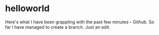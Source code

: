 # helloworld
Here's what I have been grappling with the past few minutes - Github.
So far I have managed to create a branch.
Just an edit.
